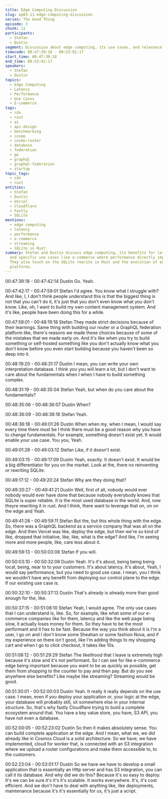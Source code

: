 ```yaml
---
title: Edge Computing Discussion
slug: ep03-11-edge-computing-discussion
series: The Good Thing
episode: 3
chunk: 11
participants:
  - Stefan
  - Dustin
segment: Discussion about edge computing, its use cases, and relevance
timecode: 00:47:39:18 - 00:53:01:17
start_time: 00:47:39:18
end_time: 00:53:01:17
speakers:
  - Stefan
  - Dustin
topics:
  - Edge Computing
  - Latency
  - Performance
  - Use Cases
  - E-commerce
tags:
  - cdn
  - rust
  - ai
  - api-design
  - benchmarking
  - cosmo
  - cosmo-router
  - database
  - federation
  - go
  - graphql
  - graphql-federation
  - startup
topic_tags:
  - cdn
  - rust
entities:
  - Stefan
  - Dustin
  - Vercel
  - Cloudflare
  - Fastly
  - SQLite
mentions:
  - edge computing
  - latency
  - performance
  - e-commerce
  - streaming
  - SQLite in Rust
summary: Stefan and Dustin discuss edge computing, its benefits for latency and performance,
  and specific use cases like e-commerce where performance directly impacts revenue.
  They also touch on the SQLite rewrite in Rust and the evolution of edge computing
  platforms.
---
```


00:47:39:18 - 00:47:42:14
Dustin
Go. Yeah.

00:47:42:17 - 00:47:59:01
Stefan
I'd agree. You know what I struggle with? And like, I, I don't think people understand this is that
the biggest thing is not that you can't do it, it's just that you don't even know what you don't
know. Like, oh, I want to build my own content management system. And it's like, people have
been doing this for a while.

00:47:59:01 - 00:48:19:18
Stefan
They made strict decisions because of their learnings. Same thing with building our router or a
GraphQL federation platform like, there's reasons we made these choices because of some of
the mistakes that we made early on. And it's like when you try to build something or self-hosted
something like you don't actually know what you don't know before you even start building
because you haven't been so deep into it.

00:48:19:20 - 00:48:31:17
Dustin
I mean, you can write your own interpretation database. I think you you will learn a lot, but I
don't want to care about the fundamentals when I when I have to build something complex.

00:48:31:19 - 00:48:35:04
Stefan
Yeah, but when do you care about the fundamentals?

00:48:35:06 - 00:48:36:07
Dustin
When?

00:48:36:09 - 00:48:36:18
Stefan
Yeah.

00:48:36:18 - 00:49:01:26
Dustin
When when my, when I mean, I would say every time there must be I think there must be a
good reason why you have to change fundamentals. For example, something doesn't exist yet.
It would enable your use case. You you, Yeah.

00:49:01:28 - 00:49:03:12
Stefan
Like, if it doesn't exist.

00:49:03:15 - 00:49:17:09
Dustin
Yeah, exactly. It doesn't exist. It would be a big differentiator for you on the market. Look at the,
there no reinventing or rewriting SQLite.

00:49:17:12 - 00:49:20:24
Stefan
Why are they doing that?

00:49:20:27 - 00:49:41:21
Dustin
Well, first of all, nobody would ever nobody would ever have done that because nobody
everybody knows that SQLite is super reliable. It is the most used database in the world. And,
now theyre rewriting it in rust. And I think, there want to leverage that on, on on the edge and
Yeah.

00:49:41:28 - 00:49:59:11
Stefan
But the, but this whole thing with the edge. So, there was a GraphQL backend as a service
company that was all on the edge. And then Vercel was like, deploy the edge, but then we're so
kind of like, dropped that initiative, like, like, what is the edge? And like, I'm seeing more and
more people, like, care less about it.

00:49:59:13 - 00:50:03:08
Stefan
If you will.

00:50:03:10 - 00:50:32:08
Dustin
Yeah. It's it's about, being being being local, being, near to to your customers. It's about latency.
It's about, Yeah, I would say performance, but you need to good use case. I mean, you I think
we wouldn't have any benefit from deploying our control plane to the edge. If our existing use
case is.

00:50:32:10 - 00:50:37:13
Dustin
That's already is already more than good enough for the, like.

00:50:37:15 - 00:51:08:10
Stefan
Yeah, I would agree. The only use cases that I can understand is, like. So, for example, like
what some of our e-commerce companies like for them, latency and like the web page being
slow, it actually loses money for them. So they have to be the most performant and it has to be
fast. Because the way you think about it is I'm a user, I go on and I don't know some Sheahan or
some fashion Nova, and if my experience on there isn't good, like I'm adding things to my
shopping cart and when I go to click checkout, it takes like 10s.

00:51:08:12 - 00:51:29:29
Stefan
The likelihood that I leave is extremely high because it's slow and it's not performant. So I can
see for like e-commerce edge being important because you want to be as quickly as possible,
get them from shopping to the counter to pay and then pay. But do you see anywhere else
benefits? Like maybe like streaming? Streaming would be good.

00:51:30:01 - 00:52:00:03
Dustin
Yeah. It really it really depends on the use case. I mean, even if you deploy your application or,
your logic at the edge, your database will probably still, sit somewhere else in your internal
structure. So, that's why fastly Cloudflare trying to build a complete ecosystem around that. You
have a key value store, you have, S3 API, you have not even a database.

00:52:00:05 - 00:52:23:02
Dustin
So then it makes absolutely sense. You can build complete application at the edge. And I mean,
what we, we did already like in Cosmos Cloud is a solid architecture. So we have, we have
implemented, cloud for worker that, is connected with an S3 integration where we upload a
router configurations and make them accessible to, to the customers.

00:52:23:04 - 00:53:01:17
Dustin
So we have we have to develop a small application that is essentially an Http server and has S3
integration, you can call it its database. And why did we do this? Because it's so easy to deploy.
It's we can be sure it's it's it's scalable. It works everywhere. It's, it's cost efficient. And we don't
have to deal with anything like, like deployments, maintenance because it's it's essentially for
us, it's just a script. 